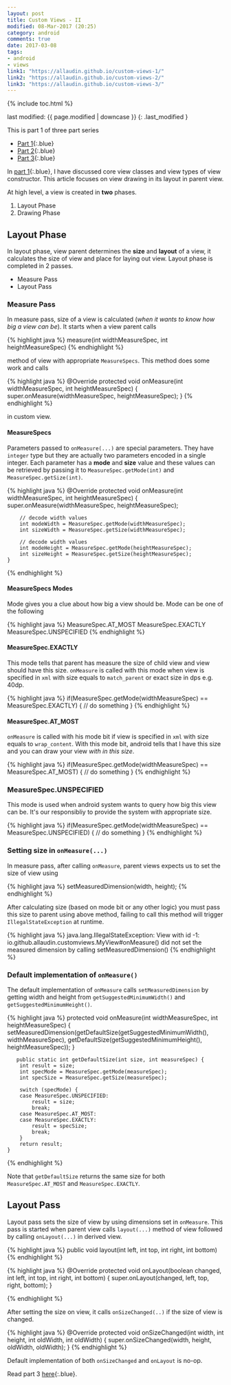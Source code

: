 ```yaml
---
layout: post
title: Custom Views - II
modified: 08-Mar-2017 (20:25)
category: android
comments: true
date: 2017-03-08
tags:
- android
- views
link1: "https://allaudin.github.io/custom-views-1/"
link2: "https://allaudin.github.io/custom-views-2/"
link3: "https://allaudin.github.io/custom-views-3/"
---
```


{% include toc.html %}

last modified: {{ page.modified | downcase }} 
{: .last_modified }

This is part 1 of three part series

- [Part 1]({{page.link1}}){:.blue}
- [Part 2]({{page.link2}}){:.blue}
- [Part 3]({{page.link3}}){:.blue}

In [part 1]({{page.link1}}){:.blue}, I have discussed core view classes and view types of view constructor. This article focuses on view drawing in its
layout in parent view.

At high level, a view is created in **two** phases.

1. Layout Phase
2. Drawing Phase


## Layout Phase

In layout phase, view parent determines the **size** and **layout** of a view, it calculates the size of view and place for laying out view.
Layout phase is completed in 2 passes.

- Measure Pass
- Layout Pass


### Measure Pass

In measure pass, size of a view is calculated (*when it wants to know how big a view can be*). It starts when a view parent calls

{% highlight java %}
measure(int widthMeasureSpec, int heightMeasureSpec)
{% endhighlight %}

method of view with appropriate `MeasureSpecs`. This method does some work and calls

{% highlight java %}
    @Override
    protected void onMeasure(int widthMeasureSpec, int heightMeasureSpec) {
        super.onMeasure(widthMeasureSpec, heightMeasureSpec);
    }
{% endhighlight %}

in custom view.

#### MeasureSpecs

Parameters passed to `onMeasure(...)` are special parameters. They have `integer` type but they are actually two parameters encoded
 in a single integer. Each parameter has a **mode** and **size** value and these values can be retrieved by passing it
 to `MeasureSpec.getMode(int)` and `MeasureSpec.getSize(int)`.
 
 {% highlight java %}
     @Override
    protected void onMeasure(int widthMeasureSpec, int heightMeasureSpec) {
        super.onMeasure(widthMeasureSpec, heightMeasureSpec);

        // decode width values
        int modeWidth = MeasureSpec.getMode(widthMeasureSpec);
        int sizeWidth = MeasureSpec.getSize(widthMeasureSpec);

        // decode width values
        int modeHeight = MeasureSpec.getMode(heightMeasureSpec);
        int sizeHeight = MeasureSpec.getSize(heightMeasureSpec);
    }

 {% endhighlight %}

#### MeasureSpecs Modes

Mode gives you a clue about how big a view should be. Mode can be one of the following

{% highlight java %}
  MeasureSpec.AT_MOST
  MeasureSpec.EXACTLY
  MeasureSpec.UNSPECIFIED
{% endhighlight %}

#### MeasureSpec.EXACTLY

This mode tells that parent has measure the size of child view and view should have this size. `onMeasure` is called with this mode
when view is specified in `xml` with size equals to `match_parent` or exact size in dps e.g. 40dp.

{% highlight java %}
if(MeasureSpec.getMode(widthMeasureSpec) == MeasureSpec.EXACTLY) {
    // do something
}
{% endhighlight %}

#### MeasureSpec.AT_MOST

`onMeasure` is called with his mode bit if view is specified in `xml` with size equals to `wrap_content`. With this mode bit, android tells that
I have this size and you can draw your view *with in this size*.

{% highlight java %}
if(MeasureSpec.getMode(widthMeasureSpec) == MeasureSpec.AT_MOST) {
    // do something
}
{% endhighlight %}

### MeasureSpec.UNSPECIFIED

This mode is used when android system wants to query how big this view can be. It's our responsibliy to provide the system with appropriate size.

{% highlight java %}
if(MeasureSpec.getMode(widthMeasureSpec) == MeasureSpec.UNSPECIFIED) {
    // do something
}
{% endhighlight %}

### Setting size in `onMeasure(...)`

In measure pass, after calling `onMeasure`, parent views expects us to set the size of view using 

{% highlight java %}
setMeasuredDimension(width, height);
{% endhighlight %}

After calculating size (based on mode bit or any other logic) you must pass this size to parent using above method, failing to call
this method will trigger `IllegalStateException` at runtime.

{% highlight java %}
  java.lang.IllegalStateException: View with id -1: io.github.allaudin.customviews.MyView#onMeasure() did not set the measured dimension by calling setMeasuredDimension()
{% endhighlight %}


### Default implementation of `onMeasure()`

The default implementation of `onMeasure` calls `setMeasuredDimension` by getting width and height from `getSuggestedMinimumWidth()`
and `getSuggestedMinimumHeight()`.

{% highlight java %}
    protected void onMeasure(int widthMeasureSpec, int heightMeasureSpec) {
        setMeasuredDimension(getDefaultSize(getSuggestedMinimumWidth(), widthMeasureSpec),
                getDefaultSize(getSuggestedMinimumHeight(), heightMeasureSpec));
    }

       public static int getDefaultSize(int size, int measureSpec) {
        int result = size;
        int specMode = MeasureSpec.getMode(measureSpec);
        int specSize = MeasureSpec.getSize(measureSpec);

        switch (specMode) {
        case MeasureSpec.UNSPECIFIED:
            result = size;
            break;
        case MeasureSpec.AT_MOST:
        case MeasureSpec.EXACTLY:
            result = specSize;
            break;
        }
        return result;
    }

{% endhighlight %}

Note that `getDefaultSize` returns the same size for both `MeasureSpec.AT_MOST` and `MeasureSpec.EXACTLY`.

## Layout Pass

Layout pass sets the size of view by using dimensions set in `onMeasure`. This pass is started when parent view calls `layout(...)` method
of view followed by calling `onLayout(...)` in derived view.

{% highlight java %}
public void layout(int left, int top, int right, int bottom)
{% endhighlight %}

{% highlight java %}
  @Override
    protected void onLayout(boolean changed, int left, int top, int right, int bottom) {
        super.onLayout(changed, left, top, right, bottom);
    }

{% endhighlight %}

After setting the size on view, it calls `onSizeChanged(..)` if the size of view is changed.

{% highlight java %}
 @Override
    protected void onSizeChanged(int width, int height, int oldWidth, int oldWidth) {
        super.onSizeChanged(width, height, oldWidth, oldWidth);
    }
{% endhighlight %}

Default implementation of both `onSizeChanged` and `onLayout` is no-op.

Read part 3 [here]({{page.link3}}){:.blue}.
